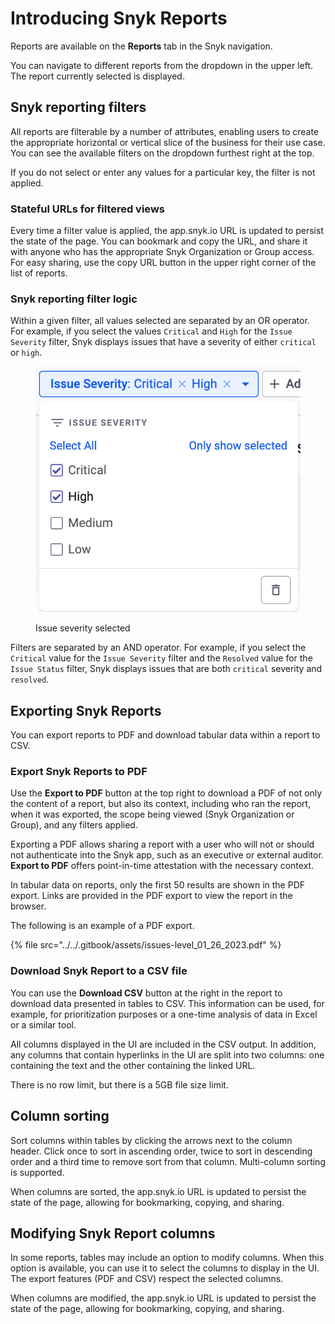 # Introducing Snyk Reports

Reports are available on the **Reports** tab in the Snyk navigation.

You can navigate to different reports from the dropdown in the upper left. The report currently selected is displayed.

## Snyk reporting filters

All reports are filterable by a number of attributes, enabling users to create the appropriate horizontal or vertical slice of the business for their use case. You can see the available filters on the dropdown furthest right at the top.

If you do not select or enter any values for a particular key, the filter is not applied.

### Stateful URLs for filtered views

Every time a filter value is applied, the app.snyk.io URL is updated to persist the state of the page. You can bookmark and copy the URL, and share it with anyone who has the appropriate Snyk Organization or Group access. For easy sharing, use the copy URL button in the upper right corner of the list of reports.

### Snyk reporting filter logic

Within a given filter, all values selected are separated by an OR operator. For example, if you select the values `Critical` and `High` for the `Issue Severity` filter, Snyk displays issues that have a severity of either `critical` or `high`.

<figure><img src="../../.gitbook/assets/issue-severity-reporting-beta.png" alt="Issue severity selected"><figcaption><p>Issue severity selected</p></figcaption></figure>

Filters are separated by an AND operator. For example, if you select the `Critical` value for the `Issue Severity` filter and the `Resolved` value for the `Issue Status` filter, Snyk displays issues that are both `critical` severity and `resolved`.

## Exporting Snyk Reports

You can export reports to PDF and download tabular data within a report to CSV.

### Export Snyk Reports to PDF

Use the **Export to PDF** button at the top right to download a PDF of not only the content of a report, but also its context, including who ran the report, when it was exported, the scope being viewed (Snyk Organization or Group), and any filters applied.

Exporting a PDF allows sharing a report with a user who will not or should not authenticate into the Snyk app, such as an executive or external auditor. **Export to PDF** offers point-in-time attestation with the necessary context.

In tabular data on reports, only the first 50 results are shown in the PDF export. Links are provided in the PDF export to view the report in the browser.

The following is an example of a PDF export.

{% file src="../../.gitbook/assets/issues-level_01_26_2023.pdf" %}

### Download Snyk Report to a CSV file

You can use the **Download CSV** button at the right in the report to download data presented in tables to CSV. This information can be used, for example, for prioritization purposes or a one-time analysis of data in Excel or a similar tool.

All columns displayed in the UI are included in the CSV output. In addition, any columns that contain hyperlinks in the UI are split into two columns: one containing the text and the other containing the linked URL.

There is no row limit, but there is a 5GB file size limit.

## Column sorting

Sort columns within tables by clicking the arrows next to the column header. Click once to sort in ascending order, twice to sort in descending order and a third time to remove sort from that column. Multi-column sorting is supported.

When columns are sorted, the app.snyk.io URL is updated to persist the state of the page, allowing for bookmarking, copying, and sharing.

## Modifying Snyk Report columns

In some reports, tables may include an option to modify columns. When this option is available, you can use it to select the columns to display in the UI. The export features (PDF and CSV) respect the selected columns.

When columns are modified, the app.snyk.io URL is updated to persist the state of the page, allowing for bookmarking, copying, and sharing.
